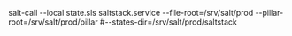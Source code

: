 salt-call --local state.sls saltstack.service --file-root=/srv/salt/prod --pillar-root=/srv/salt/prod/pillar 
#--states-dir=/srv/salt/prod/saltstack
